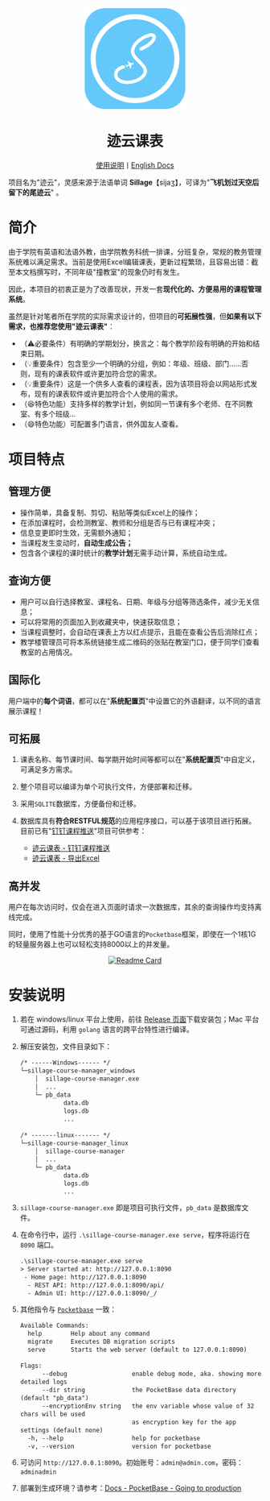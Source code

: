 <div align="center">
 <img src="https://raw.githubusercontent.com/laorange/sillage-docs/master/docs/.vuepress/public/images/sillage.png" width="200" height="200" alt="sillage">
</div>

<h1 align="center">迹云课表</h1>

<p align="center">
  <a href="http://docs.siae.top">使用说明</a>丨<a href="https://www.yuque.com/laorange/sillage-docs/introduction-en">English Docs</a>
</p>

项目名为"迹云"，灵感来源于法语单词 **Sillage**【sijaʒ】，可译为"**飞机划过天空后留下的尾迹云**" 。

# 简介

由于学院有英语和法语外教，由学院教务科统一排课，分班复杂，常规的教务管理系统难以满足需求。当前是使用Excel编辑课表，更新过程繁琐，且容易出错：截至本文档撰写时，不同年级"撞教室"的现象仍时有发生。

因此，本项目的初衷正是为了改善现状，开发一套**现代化的、方便易用的课程管理系统**。

虽然是针对笔者所在学院的实际需求设计的，但项目的**可拓展性强**，但**如果有以下需求，也推荐您使用"迹云课表"**：

+ （⚠必要条件）有明确的学期划分，换言之：每个教学阶段有明确的开始和结束日期。
+ （💡重要条件）包含至少一个明确的分组，例如：年级、班级、部门......否则，现有的课表软件或许更加符合您的需求。
+ （💡重要条件）这是一个供多人查看的课程表，因为该项目将会以网站形式发布，现有的课表软件或许更加符合个人使用的需求。
+ （😆特色功能）支持多样的教学计划，例如同一节课有多个老师、在不同教室、有多个班级...
+ （😄特色功能）可配置多门语言，供外国友人查看。



# 项目特点

## 管理方便

- 操作简单，具备复制、剪切、粘贴等类似Excel上的操作；
- 在添加课程时，会检测教室、教师和分组是否与已有课程冲突；
- 信息变更即时生效，无需额外通知；
- 当课程发生变动时，**自动生成公告；**
- 包含各个课程的课时统计的**教学计划**无需手动计算，系统自动生成。

## 查询方便

- 用户可以自行选择教室、课程名、日期、年级与分组等筛选条件，减少无关信息；
- 可以将常用的页面加入到收藏夹中，快速获取信息；
- 当课程调整时，会自动在课表上方以红点提示，且能在查看公告后消除红点；
- 教学楼管理员可将本系统链接生成二维码的张贴在教室门口，便于同学们查看教室的占用情况。

## 国际化

用户端中的**每个词语**，都可以在"**系统配置页**"中设置它的外语翻译，以不同的语言展示课程！

## 可拓展

1. 课表名称、每节课时间、每学期开始时间等都可以在"**系统配置页**"中自定义，可满足多方需求。

2. 整个项目可以编译为单个可执行文件，方便部署和迁移。

3. 采用`SQLITE`数据库，方便备份和迁移。

4. 数据库具有**符合RESTFUL规范**的应用程序接口，可以基于该项目进行拓展。目前已有"[钉钉课程推送](https://github.com/laorange/sillage-dingtalk)"项目可供参考：
	+ [迹云课表 - 钉钉课程推送](https://github.com/laorange/sillage-dingtalk)
	+ [迹云课表 - 导出Excel](https://github.com/laorange/sillage-excel)

## 高并发

用户在每次访问时，仅会在进入页面时请求一次数据库，其余的查询操作均支持离线完成。

同时，使用了性能十分优秀的基于GO语言的`Pocketbase`框架，即使在一个1核1G的轻量服务器上也可以轻松支持8000以上的并发量。

<div align="center"><a href="https://github.com/pocketbase/pocketbase"><img alt="Readme Card" src="https://github-readme-stats.vercel.app/api/pin/?username=pocketbase&repo=pocketbase"/></a></div>



# 安装说明

1. 若在 windows/linux 平台上使用，前往 [Release 页面](https://github.com/laorange/sillage-course-manager/releases)下载安装包；Mac 平台可通过源码，利用 `golang` 语言的跨平台特性进行编译。

2. 解压安装包，文件目录如下：

   ```
   /* ------Windows------ */
   └─sillage-course-manager_windows
       │  sillage-course-manager.exe
       │  ...
       └─ pb_data
               data.db
               logs.db
               ...
               
   /* -------linux------- */
   └─sillage-course-manager_linux
       │  sillage-course-manager
       │  ...
       └─ pb_data
               data.db
               logs.db
               ...
   ```

3. `sillage-course-manager.exe` 即是项目可执行文件，`pb_data` 是数据库文件。

4. 在命令行中，运行 `.\sillage-course-manager.exe serve`，程序将运行在 `8090` 端口。

   ```
   .\sillage-course-manager.exe serve
   > Server started at: http://127.0.0.1:8090
   	- Home page: http://127.0.0.1:8090
     - REST API: http://127.0.0.1:8090/api/
     - Admin UI: http://127.0.0.1:8090/_/
   ```

5. 其他指令与 [`Pocketbase`](https://github.com/pocketbase/pocketbase) 一致：

   ```
   Available Commands:
     help        Help about any command
     migrate     Executes DB migration scripts
     serve       Starts the web server (default to 127.0.0.1:8090)
   
   Flags:
         --debug                  enable debug mode, aka. showing more detailed logs
         --dir string             the PocketBase data directory (default "pb_data")
         --encryptionEnv string   the env variable whose value of 32 chars will be used
                                  as encryption key for the app settings (default none)
     -h, --help                   help for pocketbase
     -v, --version                version for pocketbase
   ```

6. 可访问 `http://127.0.0.1:8090`。初始账号：`admin@admin.com`，密码：`adminadmin`

7. 部署到生成环境？请参考：[Docs - PocketBase - Going to production](https://pocketbase.io/docs/going-to-production/)
